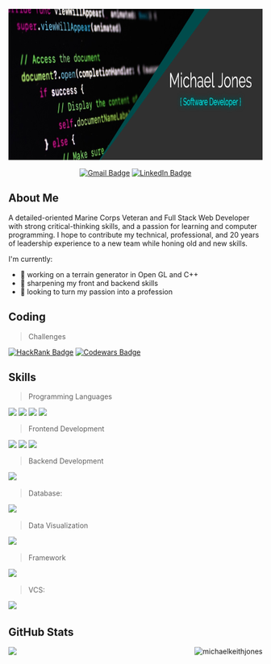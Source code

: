 <p align="center"> <img width="800" height="300" src="https://github.com/MichaelKeithJones/MichaelKeithJones/blob/main/FotoJet.png"> </p>

<div align="center">

[![Gmail Badge](https://img.shields.io/badge/Gmail-Contact-None?style=flat&logo=gmail&logoColor=white&color=004D4D)](mailto:michael.k.jones.20@gmail.com)
[![LinkedIn Badge](https://img.shields.io/badge/LinkedIn-Profile-None?style=flat&logo=linkedin&logoColor=white&color=004D4D)](https://www.linkedin.com/in/michaelkeithjones/)

</div>


<h2 align="left">About Me</h2>

A detailed-oriented Marine Corps Veteran and Full Stack Web Developer with strong critical-thinking skills, and a passion for learning and computer programming. I hope to contribute my technical, professional, and 20 years of leadership experience to a new team while honing old and new skills.

I'm currently:
- 🔭  working on a terrain generator in Open GL and C++
- 🌱  sharpening my front and backend skills
- 👯  looking to turn my passion into a profession

<h2 align="left">Coding</h2>

> Challenges

<div align="left">
  
  [![HackRank Badge](https://img.shields.io/badge/Coding-HackerRank-None?style=flat&logo=hackerrank&logoColor=white&color=inactive)](https://www.hackerrank.com/michael_k_jones1)
  [![Codewars Badge](https://img.shields.io/badge/Coding-Codewars-None?style=flat&logo=codewars&logoColor=white&color=inactive)](https://www.codewars.com/users/MichaelKeithJones)
  
</div> 

<h2 align="left">Skills</h2>

> Programming Languages

<div align="left">
  
  ![](https://img.shields.io/badge/Language-C++-None?style=flat&logo=cplusplus&logoColor=white&color=red)
  ![](https://img.shields.io/badge/Language-Java-None?style=flat&logo=java&logoColor=white&color=red)
  ![](https://img.shields.io/badge/Language-JavaScript-None?style=flat&logo=javascript&logoColor=white&color=red)
  ![](https://img.shields.io/badge/Language-Python-None?style=flat&logo=python&logoColor=white&color=red)
  
</div> 

> Frontend Development

<div align="left">
  
  ![](https://img.shields.io/badge/Frontend-Bootstrap-None?style=flat&logo=bootstrap&logoColor=white&color=yellow)
  ![](https://img.shields.io/badge/Frontend-CSS3-None?style=flat&logo=css3&logoColor=white&color=yellow)
  ![](https://img.shields.io/badge/Frontend-HTML-None?style=flat&logo=html5&logoColor=white&color=yellow)
  
</div> 

> Backend Development

<div align="left">
  
  ![](https://img.shields.io/badge/Backend-Spring-None?style=flat&logo=spring&logoColor=white&color=green)
  
</div>

> Database: 

<div align="left">
  
  ![](https://img.shields.io/badge/Database-MySQL-None?style=flat&logo=mysql&logoColor=white&color=blue)
  
</div> 
  
> Data Visualization

<div align="left">
  
  ![](https://img.shields.io/badge/Data-Chart.js-None?style=flat&logo=chartdotjs&logoColor=white&color=blueviolet)
  
</div>

> Framework

<div align="left">
  
  ![](https://img.shields.io/badge/Framework-Flask-None?style=flat&logo=flask&logoColor=white&color=ff69b4)
  
</div> 

> VCS:

<div align="left">
  
  ![](https://img.shields.io/badge/VCS-Git-None?style=flat&logo=git&logoColor=white&color=white)
  
</div> 

<h2 align="left">GitHub Stats</h2>

<img align="left" src="https://github-readme-stats.vercel.app/api/top-langs?username=michaelkeithjones&&show_icons=true&theme=vue-dark&layout=compact" height="165"/>

<p>&nbsp;<img align="right" src="https://github-readme-stats.vercel.app/api?username=michaelkeithjones&show_icons=true&theme=vue-dark" alt="michaelkeithjones" height="165"/></p>
  
